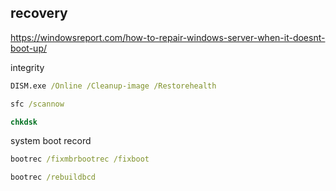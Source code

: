 
## recovery

https://windowsreport.com/how-to-repair-windows-server-when-it-doesnt-boot-up/

integrity

``` cmd
DISM.exe /Online /Cleanup-image /Restorehealth
```

```cmd
sfc /scannow
```

```cmd
chkdsk
```

system boot record

```cmd
bootrec /fixmbrbootrec /fixboot
```

```cmd
bootrec /rebuildbcd
```